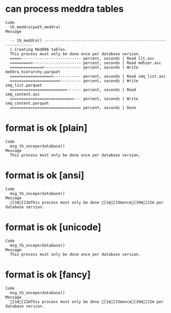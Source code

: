# can process meddra tables

    Code
      tb_meddra(path_meddra)
    Message
      
      -- tb_meddra() -----------------------------------------------------------------
      i Creating MedDRA tables.
      This process must only be done once per database version.
      ====>-------------------------- percent, seconds | Read llt.asc 
      =========>--------------------- percent, seconds | Read mdhier.asc 
      ==============>---------------- percent, seconds | Write meddra_hierarchy.parquet 
      ==================>------------ percent, seconds | Read smq_list.asc 
      =====================>--------- percent, seconds | Write smq_list.parquet 
      ========================>------ percent, seconds | Read smq_content.asc 
      ===========================>--- percent, seconds | Write smq_content.parquet 
      ==============================> percent, seconds | Done 

# format is ok [plain]

    Code
      msg_tb_onceperdatabase()
    Message
      This process must only be done once per database version.

# format is ok [ansi]

    Code
      msg_tb_onceperdatabase()
    Message
      [1m[22mThis process must only be done [1m[33monce[39m[22m per database version.

# format is ok [unicode]

    Code
      msg_tb_onceperdatabase()
    Message
      This process must only be done once per database version.

# format is ok [fancy]

    Code
      msg_tb_onceperdatabase()
    Message
      [1m[22mThis process must only be done [1m[33monce[39m[22m per database version.

